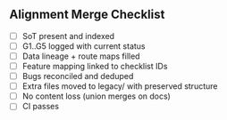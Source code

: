 ## Alignment Merge Checklist
- [ ] SoT present and indexed
- [ ] G1..G5 logged with current status
- [ ] Data lineage + route maps filled
- [ ] Feature mapping linked to checklist IDs
- [ ] Bugs reconciled and deduped
- [ ] Extra files moved to legacy/ with preserved structure
- [ ] No content loss (union merges on docs)
- [ ] CI passes